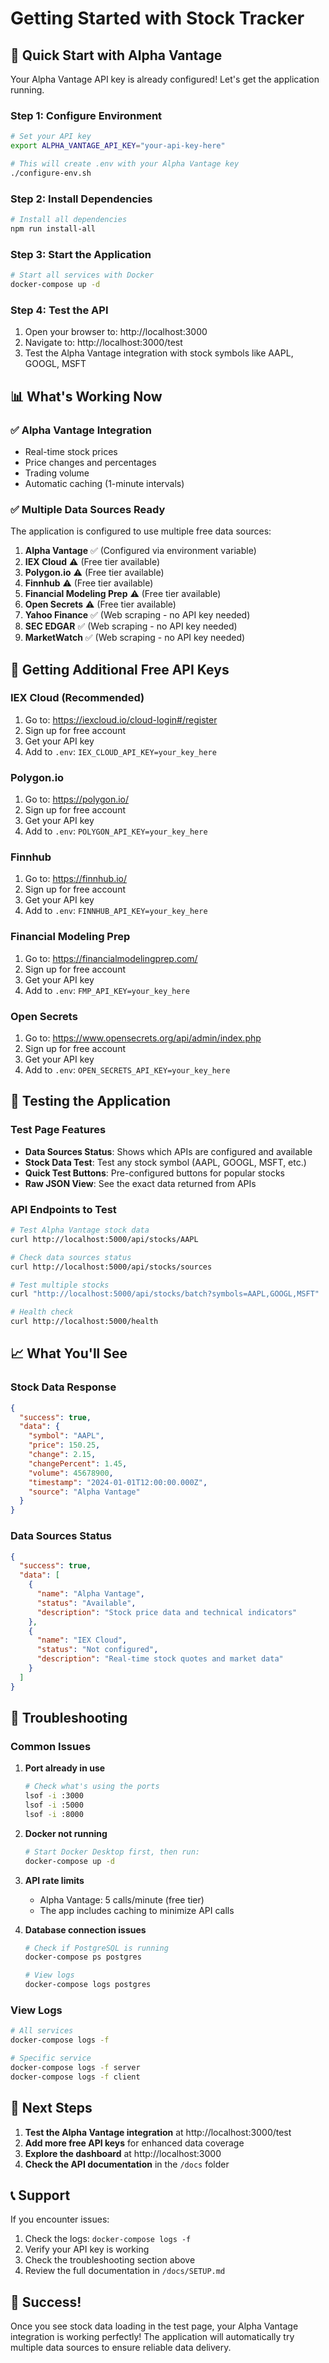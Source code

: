 # Getting Started with Stock Tracker

## 🚀 Quick Start with Alpha Vantage

Your Alpha Vantage API key is already configured! Let's get the application running.

### Step 1: Configure Environment
```bash
# Set your API key
export ALPHA_VANTAGE_API_KEY="your-api-key-here"

# This will create .env with your Alpha Vantage key
./configure-env.sh
```

### Step 2: Install Dependencies
```bash
# Install all dependencies
npm run install-all
```

### Step 3: Start the Application
```bash
# Start all services with Docker
docker-compose up -d
```

### Step 4: Test the API
1. Open your browser to: http://localhost:3000
2. Navigate to: http://localhost:3000/test
3. Test the Alpha Vantage integration with stock symbols like AAPL, GOOGL, MSFT

## 📊 What's Working Now

### ✅ Alpha Vantage Integration
- Real-time stock prices
- Price changes and percentages
- Trading volume
- Automatic caching (1-minute intervals)

### ✅ Multiple Data Sources Ready
The application is configured to use multiple free data sources:

1. **Alpha Vantage** ✅ (Configured via environment variable)
2. **IEX Cloud** ⚠️ (Free tier available)
3. **Polygon.io** ⚠️ (Free tier available)
4. **Finnhub** ⚠️ (Free tier available)
5. **Financial Modeling Prep** ⚠️ (Free tier available)
6. **Open Secrets** ⚠️ (Free tier available)
7. **Yahoo Finance** ✅ (Web scraping - no API key needed)
8. **SEC EDGAR** ✅ (Web scraping - no API key needed)
9. **MarketWatch** ✅ (Web scraping - no API key needed)

## 🔑 Getting Additional Free API Keys

### IEX Cloud (Recommended)
1. Go to: https://iexcloud.io/cloud-login#/register
2. Sign up for free account
3. Get your API key
4. Add to `.env`: `IEX_CLOUD_API_KEY=your_key_here`

### Polygon.io
1. Go to: https://polygon.io/
2. Sign up for free account
3. Get your API key
4. Add to `.env`: `POLYGON_API_KEY=your_key_here`

### Finnhub
1. Go to: https://finnhub.io/
2. Sign up for free account
3. Get your API key
4. Add to `.env`: `FINNHUB_API_KEY=your_key_here`

### Financial Modeling Prep
1. Go to: https://financialmodelingprep.com/
2. Sign up for free account
3. Get your API key
4. Add to `.env`: `FMP_API_KEY=your_key_here`

### Open Secrets
1. Go to: https://www.opensecrets.org/api/admin/index.php
2. Sign up for free account
3. Get your API key
4. Add to `.env`: `OPEN_SECRETS_API_KEY=your_key_here`

## 🧪 Testing the Application

### Test Page Features
- **Data Sources Status**: Shows which APIs are configured and available
- **Stock Data Test**: Test any stock symbol (AAPL, GOOGL, MSFT, etc.)
- **Quick Test Buttons**: Pre-configured buttons for popular stocks
- **Raw JSON View**: See the exact data returned from APIs

### API Endpoints to Test
```bash
# Test Alpha Vantage stock data
curl http://localhost:5000/api/stocks/AAPL

# Check data sources status
curl http://localhost:5000/api/stocks/sources

# Test multiple stocks
curl "http://localhost:5000/api/stocks/batch?symbols=AAPL,GOOGL,MSFT"

# Health check
curl http://localhost:5000/health
```

## 📈 What You'll See

### Stock Data Response
```json
{
  "success": true,
  "data": {
    "symbol": "AAPL",
    "price": 150.25,
    "change": 2.15,
    "changePercent": 1.45,
    "volume": 45678900,
    "timestamp": "2024-01-01T12:00:00.000Z",
    "source": "Alpha Vantage"
  }
}
```

### Data Sources Status
```json
{
  "success": true,
  "data": [
    {
      "name": "Alpha Vantage",
      "status": "Available",
      "description": "Stock price data and technical indicators"
    },
    {
      "name": "IEX Cloud",
      "status": "Not configured",
      "description": "Real-time stock quotes and market data"
    }
  ]
}
```

## 🔧 Troubleshooting

### Common Issues

1. **Port already in use**
   ```bash
   # Check what's using the ports
   lsof -i :3000
   lsof -i :5000
   lsof -i :8000
   ```

2. **Docker not running**
   ```bash
   # Start Docker Desktop first, then run:
   docker-compose up -d
   ```

3. **API rate limits**
   - Alpha Vantage: 5 calls/minute (free tier)
   - The app includes caching to minimize API calls

4. **Database connection issues**
   ```bash
   # Check if PostgreSQL is running
   docker-compose ps postgres
   
   # View logs
   docker-compose logs postgres
   ```

### View Logs
```bash
# All services
docker-compose logs -f

# Specific service
docker-compose logs -f server
docker-compose logs -f client
```

## 🎯 Next Steps

1. **Test the Alpha Vantage integration** at http://localhost:3000/test
2. **Add more free API keys** for enhanced data coverage
3. **Explore the dashboard** at http://localhost:3000
4. **Check the API documentation** in the `/docs` folder

## 📞 Support

If you encounter issues:
1. Check the logs: `docker-compose logs -f`
2. Verify your API key is working
3. Check the troubleshooting section above
4. Review the full documentation in `/docs/SETUP.md`

## 🎉 Success!

Once you see stock data loading in the test page, your Alpha Vantage integration is working perfectly! The application will automatically try multiple data sources to ensure reliable data delivery. 